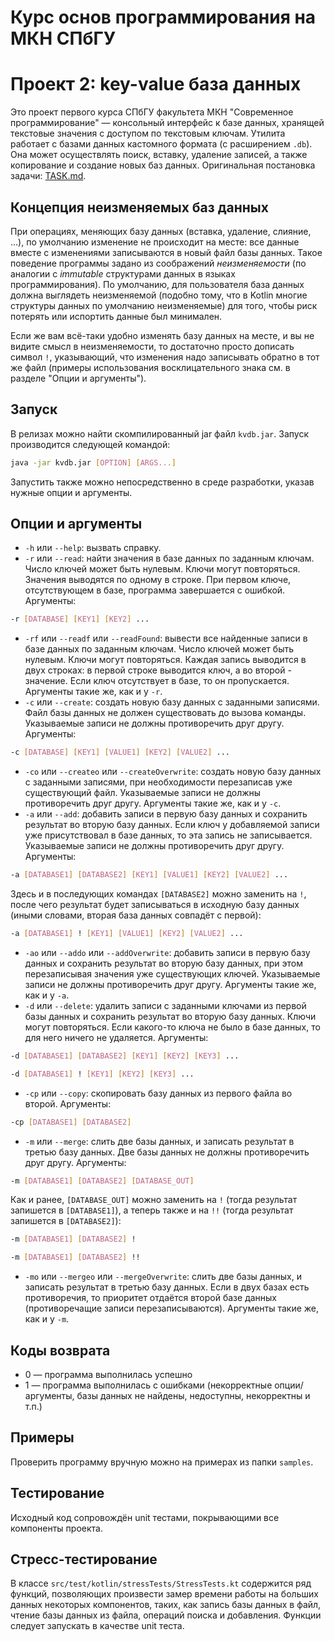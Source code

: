 # Курс основ программирования на МКН СПбГУ
# Проект 2: key-value база данных

Это проект первого курса СПбГУ факультета МКН "Современное программирование" — консольный интерфейс к базе данных, хранящей текстовые значения с доступом по текстовым ключам. Утилита работает с базами данных кастомного формата (с расширением `.db`). Она может осуществлять поиск, вставку, удаление записей, а также копирование и создание новых баз данных. Оригинальная постановка задачи: [TASK.md](./TASK.md).

## Концепция неизменяемых баз данных

При операциях, меняющих базу данных (вставка, удаление, слияние, ...), по умолчанию изменение не происходит на месте: все данные вместе с изменениями записываются в новый файл базы данных. Такое поведение программы задано из соображений _неизменяемости_ (по аналогии с _immutable_ структурами данных в языках программирования). По умолчанию, для пользователя база данных должна выглядеть неизменяемой (подобно тому, что в Kotlin многие структуры данных по умолчанию неизменяемые) для того, чтобы риск потерять или испортить данные был минимален.

Если же вам всё-таки удобно изменять базу данных на месте, и вы не видите смысл в неизменяемости, то достаточно просто дописать символ ``!``, указывающий, что изменения надо записывать обратно в тот же файл (примеры использования восклицательного знака см. в разделе "Опции и аргументы").

## Запуск
В релизах можно найти скомпилированный jar файл `kvdb.jar`. Запуск производится следующей командой:
```sh
java -jar kvdb.jar [OPTION] [ARGS...]
```
Запустить также можно непосредственно в среде разработки, указав нужные опции и аргументы.

## Опции и аргументы
+ ``-h`` или ``--help``: вызвать справку.
+ ``-r`` или ``--read``: найти значения в базе данных по заданным ключам. Число ключей может быть нулевым. Ключи могут повторяться. Значения выводятся по одному в строке. При первом ключе, отсутствующем в базе, программа завершается с ошибкой. Аргументы:
```sh
-r [DATABASE] [KEY1] [KEY2] ...
```
+ ``-rf`` или ``--readf`` или ``--readFound``: вывести все найденные записи в базе данных по заданным ключам. Число ключей может быть нулевым. Ключи могут повторяться. Каждая запись выводится в двух строках: в первой строке выводится ключ, а во второй - значение. Если ключ отсутствует в базе, то он пропускается. Аргументы такие же, как и у ``-r``.  
+ ``-c`` или ``--create``: создать новую базу данных с заданными записями. Файл базы данных не должен существовать до вызова команды. Указываемые записи не должны противоречить друг другу. Аргументы:
```sh
-c [DATABASE] [KEY1] [VALUE1] [KEY2] [VALUE2] ...
```
+ ``-co`` или ``--createo`` или ``--createOverwrite``: создать новую базу данных с заданными записями, при необходимости перезаписав уже существующий файл. Указываемые записи не должны противоречить друг другу. Аргументы такие же, как и у ``-c``.
+ ``-a`` или ``--add``: добавить записи в первую базу данных и сохранить результат во вторую базу данных. Если ключ у добавляемой записи уже присутствовал в базе данных, то эта запись не записывается. Указываемые записи не должны противоречить друг другу. Аргументы:
```sh
-a [DATABASE1] [DATABASE2] [KEY1] [VALUE1] [KEY2] [VALUE2] ...
```
Здесь и в последующих командах ``[DATABASE2]`` можно заменить на ``!``, после чего результат будет записываться в исходную базу данных (иными словами, вторая база данных совпадёт с первой):
```sh
-a [DATABASE1] ! [KEY1] [VALUE1] [KEY2] [VALUE2] ...
```
+ ``-ao`` или ``--addo`` или ``--addOverwrite``: добавить записи в первую базу данных и сохранить результат во вторую базу данных, при этом перезаписывая значения уже существующих ключей. Указываемые записи не должны противоречить друг другу. Аргументы такие же, как и у ``-a``.
+ ``-d`` или ``--delete``: удалить записи с заданными ключами из первой базы данных и сохранить результат во вторую базу данных. Ключи могут повторяться. Если какого-то ключа не было в базе данных, то для него ничего не удаляется. Аргументы:
```sh
-d [DATABASE1] [DATABASE2] [KEY1] [KEY2] [KEY3] ...
```
```sh
-d [DATABASE1] ! [KEY1] [KEY2] [KEY3] ...
```
+ ``-cp`` или ``--copy``: скопировать базу данных из первого файла во второй. Аргументы:
```sh
-cp [DATABASE1] [DATABASE2]
```
+ ``-m`` или ``--merge``: слить две базы данных, и записать результат в третью базу данных. Две базы данных не должны противоречить друг другу. Аргументы:
```sh
-m [DATABASE1] [DATABASE2] [DATABASE_OUT]
```
Как и ранее, ``[DATABASE_OUT]`` можно заменить на ``!`` (тогда результат запишется в ``[DATABASE1]``), а теперь также и на ``!!`` (тогда результат запишется в ``[DATABASE2]``):
```sh
-m [DATABASE1] [DATABASE2] !
```
```sh
-m [DATABASE1] [DATABASE2] !!
```
+ ``-mo`` или ``--mergeo`` или ``--mergeOverwrite``: слить две базы данных, и записать результат в третью базу данных. Если в двух базах есть противоречия, то приоритет отдаётся второй базе данных (противоречащие записи перезаписываются). Аргументы такие же, как и у ``-m``.

## Коды возврата
+ 0 — программа выполнилась успешно
+ 1 — программа выполнилась с ошибками (некорректные опции/аргументы, базы данных не найдены, недоступны, некорректны и т.п.)

## Примеры
Проверить программу вручную можно на примерах из папки `samples`.

## Тестирование
Исходный код сопровождён unit тестами, покрывающими все компоненты проекта.

## Стресс-тестирование
В классе `src/test/kotlin/stressTests/StressTests.kt` содержится ряд функций, позволяющих произвести замер времени работы на больших данных некоторых компонентов, таких, как запись базы данных в файл, чтение базы данных из файла, операций поиска и добавления. Функции следует запускать в качестве unit теста.
